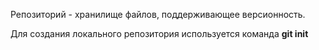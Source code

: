 Репозиторий - хранилище файлов, поддерживающее версионность.

Для создания локального репозитория используется команда **git init**